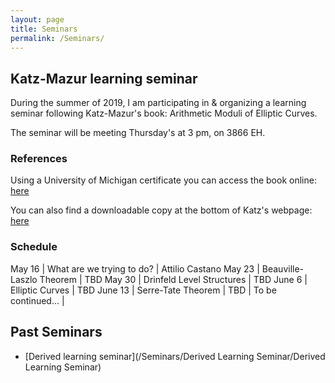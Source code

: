 ```yaml
---
layout: page
title: Seminars
permalink: /Seminars/
---
```


## Katz-Mazur learning seminar 

During the summer of 2019, I am participating in & organizing a learning seminar following Katz-Mazur's book: Arithmetic Moduli of Elliptic Curves.

The seminar will be meeting Thursday's at 3 pm, on 3866 EH.

### References

Using a University of Michigan certificate you can access the book online: [here](https://search.lib.umich.edu/articles/record/FETCH-LOGICAL-a47416-f463f39901a2fd9cfb7a461e3876fad574f47d4a8ac2cd0c35d42820089cf00e3?query=katz%20mazur&utm_source=MLibrary)

You can also find a downloadable copy at the bottom of Katz's webpage: [here](https://web.math.princeton.edu/~nmk/)


### Schedule

May 16 | What are we trying to do? | Attilio Castano
May 23 | Beauville-Laszlo Theorem | TBD
May 30 | Drinfeld Level Structures | TBD
June 6 | Elliptic Curves | TBD
June 13 | Serre-Tate Theorem | TBD
 | To be continued... |



## Past Seminars

* [Derived learning seminar](/Seminars/Derived Learning Seminar/Derived Learning Seminar)



